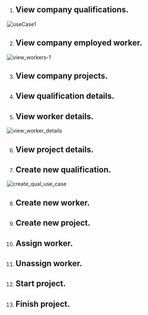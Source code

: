 1. ## View company qualifications. 
![useCase1](https://user-images.githubusercontent.com/58609154/233843683-63c7f1f9-cb47-45bc-a10c-8e3cf9df27da.png)

2. ## View company employed worker.
![view_workers-1](https://user-images.githubusercontent.com/58609154/232326374-a6d0ed40-2ca4-4451-a030-144dbd31f927.png)

3. ## View company projects. 
4. ## View qualification details.  
5. ## View worker details. 
![view_worker_details](https://user-images.githubusercontent.com/98504497/233884643-872087c1-6b7d-4f80-bc85-4dd0f84431ce.png)


6. ## View project details. 
7. ## Create new qualification. 
![create_qual_use_case](https://user-images.githubusercontent.com/58609154/232593627-a0b58997-3ec4-44c0-b770-1b38bfed25b4.png)

8. ## Create new worker. 
9. ## Create new project.  
10. ## Assign worker.  
11. ## Unassign worker.  
12. ## Start project.  
13. ## Finish project.  
